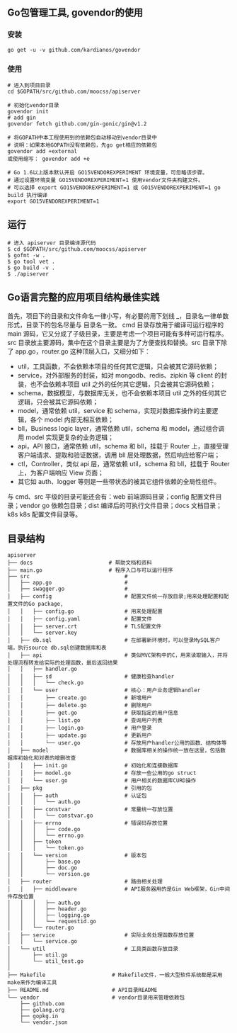 ## Go包管理工具, govendor的使用
### 安装
```
go get -u -v github.com/kardianos/govendor
```
### 使用
```
# 进入到项目目录
cd $GOPATH/src/github.com/moocss/apiserver

# 初始化vendor目录
govendor init
# add gin
govendor fetch github.com/gin-gonic/gin@v1.2

# 将GOPATH中本工程使用到的依赖包自动移动到vendor目录中
# 说明：如果本地GOPATH没有依赖包，先go get相应的依赖包
govendor add +external
或使用缩写： govendor add +e

# Go 1.6以上版本默认开启 GO15VENDOREXPERIMENT 环境变量，可忽略该步骤。
# 通过设置环境变量 GO15VENDOREXPERIMENT=1 使用vendor文件夹构建文件。
# 可以选择 export GO15VENDOREXPERIMENT=1 或 GO15VENDOREXPERIMENT=1 go build 执行编译
export GO15VENDOREXPERIMENT=1
```

## 运行
```
# 进入 apiserver 目录编译源代码
$ cd $GOPATH/src/github.com/moocss/apiserver
$ gofmt -w .
$ go tool vet .
$ go build -v .
$ ./apiserver
```

## Go语言完整的应用项目结构最佳实践

首先，项目下的目录和文件命名一律小写，有必要的用下划线 _，目录名一律单数形式，目录下的包名尽量与 目录名一致。
cmd 目录存放用于编译可运行程序的 main 源码，它又分成了子级目录，主要是考虑一个项目可能有多种可运行程序。
src 目录放主要源码，集中在这个目录主要是为了方便查找和替换。src 目录下除了 app.go，router.go 这种顶层入口，又细分如下：
  - util，工具函数，不会依赖本项目的任何其它逻辑，只会被其它源码依赖；
  - service，对外部服务的封装，如对 mongodb、redis、zipkin 等 client 的封装，也不会依赖本项目 util 之外的任何其它逻辑，只会被其它源码依赖；
  - schema，数据模型，与数据库无关，也不会依赖本项目 util 之外的任何其它逻辑，只会被其它源码依赖；
  - model，通常依赖 util，service 和 schema，实现对数据库操作的主要逻辑，各个 model 内部无相互依赖；
  - bll，Business logic layer，通常依赖 util，schema 和 model，通过组合调用 model 实现更复杂的业务逻辑；
  - api，API 接口，通常依赖 util，schema 和 bll，挂载于 Router 上，直接受理客户端请求、提取和验证数据，调用 bll 层处理数据，然后响应给客户端；
  - ctl，Controller，类似 api 层，通常依赖 util，schema 和 bll，挂载于 Router 上，为客户端响应 View 页面；
  - 其它如 auth、logger 等则是一些带状态的被其它组件依赖的全局性组件。

与 cmd、src 平级的目录可能还会有：web 前端源码目录；config 配置文件目录；vendor go 依赖包目录；dist 编译后的可执行文件目录；docs 文档目录；k8s k8s 配置文件目录等。

## 目录结构

```
apiserver
├── docs                        # 帮助文档和资料
├── main.go                     # 程序入口与可以运行程序
├── src                              #
│   ├── app.go                       #
│   ├── swagger.go                   #
│   ├── config                       # 配置文件统一存放目录;用来处理配置和配置文件的Go package, 
│   │   ├── config.go                # 用来处理配置
│   │   ├── config.yaml              # 配置文件
│   │   ├── server.crt               # TLS配置文件
│   │   └── server.key
│   ├── db.sql                       # 在部署新环境时，可以登录MySQL客户端，执行source db.sql创建数据库和表
│   ├── api                          # 类似MVC架构中的C，用来读取输入，并将处理流程转发给实际的处理函数，最后返回结果
│   │   ├── handler.go
│   │   ├── sd                       # 健康检查handler
│   │   │   └── check.go
│   │   └── user                     # 核心：用户业务逻辑handler
│   │       ├── create.go            # 新增用户
│   │       ├── delete.go            # 删除用户
│   │       ├── get.go               # 获取指定的用户信息
│   │       ├── list.go              # 查询用户列表
│   │       ├── login.go             # 用户登录
│   │       ├── update.go            # 更新用户
│   │       └── user.go              # 存放用户handler公用的函数、结构体等
│   ├── model                        # 数据库相关的操作统一放在这里，包括数据库初始化和对表的增删改查
│   │   ├── init.go                  # 初始化和连接数据库
│   │   ├── model.go                 # 存放一些公用的go struct
│   │   └── user.go                  # 用户相关的数据库CURD操作
│   ├── pkg                          # 引用的包
│   │   ├── auth                     # 认证包
│   │   │   └── auth.go
│   │   ├── constvar                 # 常量统一存放位置
│   │   │   └── constvar.go
│   │   ├── errno                    # 错误码存放位置
│   │   │   ├── code.go
│   │   │   └── errno.go
│   │   ├── token
│   │   │   └── token.go
│   │   └── version                  # 版本包
│   │       ├── base.go
│   │       ├── doc.go
│   │       └── version.go
│   ├── router                       # 路由相关处理
│   │   ├── middleware               # API服务器用的是Gin Web框架，Gin中间件存放位置
│   │   │   ├── auth.go
│   │   │   ├── header.go
│   │   │   ├── logging.go
│   │   │   └── requestid.go
│   │   └── router.go
│   ├── service                      # 实际业务处理函数存放位置
│   │   └── service.go
│   └── util                         # 工具类函数存放目录
│       ├── util.go
│       └── util_test.go
│   
├── Makefile                     # Makefile文件，一般大型软件系统都是采用make来作为编译工具
├── README.md                    # API目录README
└── vendor                       # vendor目录用来管理依赖包
    ├── github.com
    ├── golang.org
    ├── gopkg.in
    └── vendor.json
```
